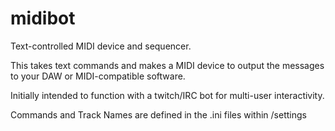 # midibot
Text-controlled MIDI device and sequencer.

This takes text commands and makes a MIDI device to output the messages to your DAW or MIDI-compatible software.

Initially intended to function with a twitch/IRC bot for multi-user interactivity.

Commands and Track Names are defined in the .ini files within /settings
